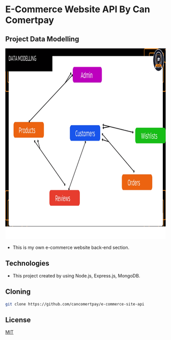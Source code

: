 # E-Commerce Website API By Can Comertpay

## Project Data Modelling

<img src='project-data-modeling-logic.png' width='1200' height='600'> 

- This is my own e-commerce website back-end section.

## Technologies

- This project created by using Node.js, Express.js, MongoDB.

## Cloning

```bash
git clone https://github.com/cancomertpay/e-commerce-site-api
```

## License

[MIT](https://choosealicense.com/licenses/mit/)